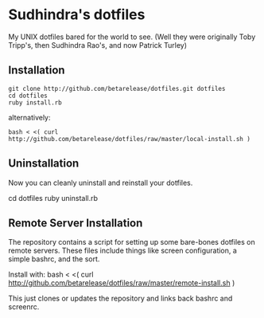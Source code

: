Sudhindra's dotfiles
===============

My UNIX dotfiles bared for the world to see. (Well they were originally Toby Tripp's, then Sudhindra Rao's, and now Patrick Turley)

Installation
------------

    git clone http://github.com/betarelease/dotfiles.git dotfiles
    cd dotfiles
    ruby install.rb

alternatively:

    bash < <( curl http://github.com/betarelease/dotfiles/raw/master/local-install.sh )

Uninstallation
------------

Now you can cleanly uninstall and reinstall your dotfiles.
  
  cd dotfiles
  ruby uninstall.rb
  
Remote Server Installation
--------------------------

The repository contains a script for setting up some bare-bones
dotfiles on remote servers.  These files include things like screen
configuration, a simple bashrc, and the sort.

Install with:
    bash < <( curl http://github.com/betarelease/dotfiles/raw/master/remote-install.sh )

This just clones or updates the repository and links back bashrc and screenrc.

